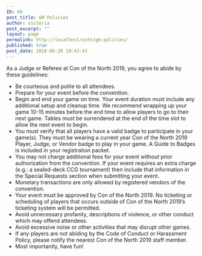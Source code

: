 ```yaml
---
ID: 69
post_title: GM Policies
author: victoria
post_excerpt: ""
layout: page
permalink: http://localhost/cotn/gm-policies/
published: true
post_date: 2018-05-20 19:43:43
---
```

<span style="font-weight: 400;">As a Judge or Referee at Con of the North 2019, you agree to abide by these guidelines:</span>
<ul>
 	<li style="font-weight: 400;"><span style="font-weight: 400;">Be courteous and polite to all attendees.</span></li>
 	<li style="font-weight: 400;"><span style="font-weight: 400;">Prepare for your event before the convention.</span></li>
 	<li style="font-weight: 400;"><span style="font-weight: 400;">Begin and end your game on time. Your event duration must include any additional setup and cleanup time. We recommend wrapping up your game 10-15 minutes before the end time to allow players to go to their next game. Tables must be surrendered at the end of the time slot to allow the next event to begin.</span></li>
 	<li style="font-weight: 400;"><span style="font-weight: 400;">You must verify that all players have a valid badge to participate in your game(s). They must be wearing a current year Con of the North 2019 Player, Judge, or Vendor badge to play in your game. A Guide to Badges is included in your registration packet.</span></li>
 	<li style="font-weight: 400;"><span style="font-weight: 400;">You may not charge additional fees for your event without prior authorization from the convention. If your event requires an extra charge (e.g.: a sealed-deck CCG tournament) then include that information in the Special Requests section when submitting your event.</span></li>
 	<li style="font-weight: 400;"><span style="font-weight: 400;">Monetary transactions are only allowed by registered vendors of the convention.</span></li>
 	<li style="font-weight: 400;"><span style="font-weight: 400;">Your event must be approved by Con of the North 2019. No ticketing or scheduling of players that occurs outside of Con of the North 2019’s ticketing system will be permitted.</span></li>
 	<li style="font-weight: 400;"><span style="font-weight: 400;">Avoid unnecessary profanity, descriptions of violence, or other conduct which may offend attendees.</span></li>
 	<li style="font-weight: 400;"><span style="font-weight: 400;">Avoid excessive noise or other activities that may disrupt other games.</span></li>
 	<li style="font-weight: 400;"><span style="font-weight: 400;">If any players are not abiding by the Code of Conduct or Harassment Policy, please notify the nearest Con of the North 2019 staff member.</span></li>
 	<li style="font-weight: 400;"><span style="font-weight: 400;">Most importantly, have fun!</span></li>
</ul>